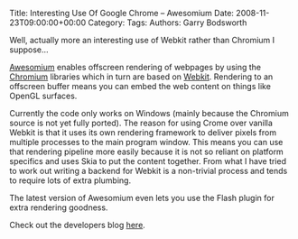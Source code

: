 Title: Interesting Use Of Google Chrome &#8211; Awesomium
Date: 2008-11-23T09:00:00+00:00
Category: 
Tags: 
Authors: Garry Bodsworth

Well, actually more an interesting use of Webkit rather than Chromium I suppose&#8230;

[Awesomium][1] enables offscreen rendering of webpages by using the [Chromium][2] libraries which in turn are based on [Webkit][3]. Rendering to an offscreen buffer means you can embed the web content on things like OpenGL surfaces.

Currently the code only works on Windows (mainly because the Chromium source is not yet fully ported). The reason for using Crome over vanilla Webkit is that it uses its own rendering framework to deliver pixels from multiple processes to the main program window. This means you can use that rendering pipeline more easily because it is not so reliant on platform specifics and uses Skia to put the content together. From what I have tried to work out writing a backend for Webkit is a non-trivial process and tends to require lots of extra plumbing.

The latest version of Awesomium even lets you use the Flash plugin for extra rendering goodness.

Check out the developers blog [here][4].

 [1]: http://code.google.com/p/awesomium/
 [2]: http://code.google.com/chromium/
 [3]: http://webkit.org/
 [4]: http://ajeanius.wordpress.com/
